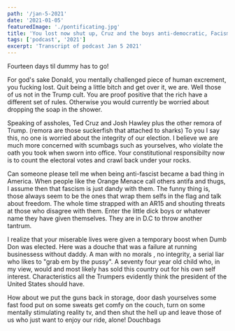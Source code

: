 ```yaml
---
path: '/jan-5-2021'
date: '2021-01-05'
featuredImage: './pontificating.jpg'
title: 'You lost now shut up, Cruz and the boys anti-democratic, Facism seems to be just dandy in the U.S'
tags: ['podcast', '2021']
excerpt: 'Transcript of podcast Jan 5 2021'
---
```

Fourteen days til dummy has to go!

For god's sake Donald, you mentally challenged piece of human excrement, you fucking lost. Quit being a little bitch and get over it, we are. 
Well those of us not in the Trump cult. You are proof positive that the rich have a different set of rules. Otherwise you would currently be worried
about dropping the soap in the shower. 

Speaking of assholes, Ted Cruz and Josh Hawley plus the other remora of Trump. (remora are those suckerfish that attached to sharks) To you I say this, no one 
is worried about the integrity of our election. I believe we are much more concerned with scumbags such as yourselves, who violate the oath you took when sworn 
into office. Your constitutional responsibilty now is to count the electoral votes and crawl back under your rocks. 

Can someone please tell me when being anti-fascist became a bad thing in America. When people like the Orange Menace call others antifa and thugs, I assume then
that fascism is just dandy with them. The funny thing is, those always seem to be the ones that wrap them selfs in the flag and talk about freedom. The whole time strapped 
with an AR15 and shouting threats at those who disagree with them. Enter the little dick boys or whatever name they have given themselves. They are in D.C to throw
another tantrum.

I realize that your miserable lives were given a temporary boost when Dumb Don was elected. Here was a douche that was a failure at running businessess without daddy. A man with no morals
, no integrity, a serial liar who likes to "grab em by the pussy". A seventy four year old child who, in my view, would and most likely has sold this country out for his own self interest.
Characteristics all the Trumpers evidently think the president of the United States should have.

How about we put the guns back in storage, door dash yourselves some fast food put on some sweats get comfy on the couch, turn on some mentally stimulating reality tv, 
and then shut the hell up and leave those of us who just want to enjoy our ride, alone! Douchbags


